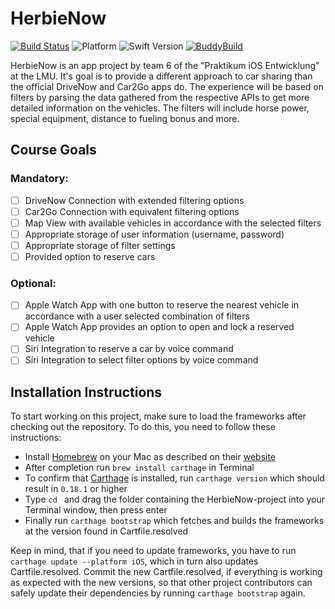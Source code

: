 # HerbieNow
[![Build Status](https://travis-ci.com/bennokress/HerbieNow.svg?token=nskHPc4LqD2upxe1tvEj&branch=master)](https://travis-ci.com/bennokress/HerbieNow) ![Platform](https://img.shields.io/badge/Platform-iOS-lightgrey.svg) ![Swift Version](https://img.shields.io/badge/Swift-3.1-blue.svg) [![BuddyBuild](https://dashboard.buddybuild.com/api/statusImage?appID=58259458907fa20100b7f7c4&branch=master&build=latest)](https://dashboard.buddybuild.com/apps/58259458907fa20100b7f7c4/build/latest)

HerbieNow is an app project by team 6 of the "Praktikum iOS Entwicklung" at the LMU. It's goal is to provide a different approach to car sharing than the official DriveNow and Car2Go apps do. The experience will be based on filters by parsing the data gathered from the respective APIs to get more detailed information on the vehicles. The filters will include horse power, special equipment, distance to fueling bonus and more.

## Course Goals

### Mandatory:
- [ ] DriveNow Connection with extended filtering options
- [ ] Car2Go Connection with equivalent filtering options
- [ ] Map View with available vehicles in accordance with the selected filters
- [ ] Appropriate storage of user information (username, password)
- [ ] Appropriate storage of filter settings
- [ ] Provided option to reserve cars

### Optional:
- [ ] Apple Watch App with one button to reserve the nearest vehicle in accordance with a user selected combination of filters
- [ ] Apple Watch App provides an option to open and lock a reserved vehicle
- [ ] Siri Integration to reserve a car by voice command
- [ ] Siri Integration to select filter options by voice command

## Installation Instructions
To start working on this project, make sure to load the frameworks after checking out the repository. To do this, you need to follow these instructions:
* Install [Homebrew](http://brew.sh/) on your Mac as described on their [website](http://brew.sh/)
* After completion run `brew install carthage` in Terminal
* To confirm that [Carthage](https://github.com/Carthage/Carthage) is installed, run `carthage version` which should result in `0.18.1` or higher
* Type `cd ` and drag the folder containing the HerbieNow-project into your Terminal window, then press enter
* Finally run `carthage bootstrap` which fetches and builds the frameworks at the version found in Cartfile.resolved

Keep in mind, that if you need to update frameworks, you have to run `carthage update --platform iOS`, which in turn also updates Cartfile.resolved. Commit the new Cartfile.resolved, if everything is working as expected with the new versions, so that other project contributors can safely update their dependencies by running `carthage bootstrap` again.
